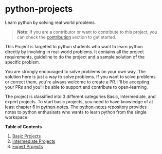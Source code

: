 # python-projects
Learn python by solving real world problems.

> **Note**: If you are a contributor or want to contribute to this project, you
>  can check the [contribution](CONTRIBUTION.md) section to get started.


This Project is targeted to python students who want to learn python directly
by involving in real-world problems. It contains all the project requirements,
guideline to do the project and a sample solution of the specific problem.

You are strongly encouraged to solve problems on your own way. The solution here
is just a way to solve problems. If you want to solve problems or correct them,
you're always welcome to create a PR. I'll be accepting your PRs and you'll be
able to support and contribute to open-learning.


The project is classified into 3 different categories Basic, Intermediate, and
expert projects. To start basic projects, you need to have knowledge of at least
chapter 6 in [python-notes](https://github.com/ghimiresdp/python-notes). The
[python-notes](https://github.com/ghimiresdp/python-notes) repository provides
notes to python enthusiasts who wants to learn python from the single workspace.


**Table of Contents**

1. [Basic Projects](basic/)
2. [Intermediate Projects](expert/)
3. [Expert Projects](pro/)
